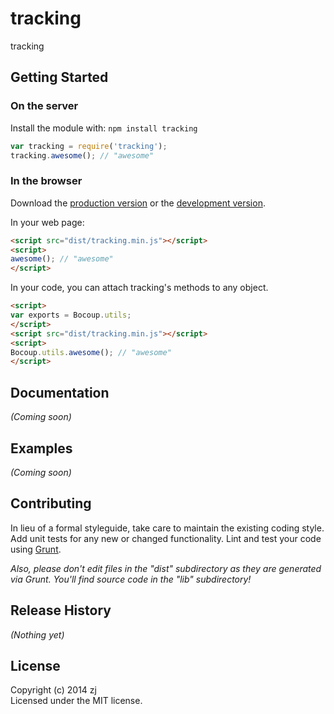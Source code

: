# tracking

tracking

## Getting Started
### On the server
Install the module with: `npm install tracking`

```javascript
var tracking = require('tracking');
tracking.awesome(); // "awesome"
```

### In the browser
Download the [production version][min] or the [development version][max].

[min]: https://raw.github.com/jianzhan/Client/master/dist/tracking.min.js
[max]: https://raw.github.com/jianzhan/Client/master/dist/tracking.js

In your web page:

```html
<script src="dist/tracking.min.js"></script>
<script>
awesome(); // "awesome"
</script>
```

In your code, you can attach tracking's methods to any object.

```html
<script>
var exports = Bocoup.utils;
</script>
<script src="dist/tracking.min.js"></script>
<script>
Bocoup.utils.awesome(); // "awesome"
</script>
```

## Documentation
_(Coming soon)_

## Examples
_(Coming soon)_

## Contributing
In lieu of a formal styleguide, take care to maintain the existing coding style. Add unit tests for any new or changed functionality. Lint and test your code using [Grunt](http://gruntjs.com/).

_Also, please don't edit files in the "dist" subdirectory as they are generated via Grunt. You'll find source code in the "lib" subdirectory!_

## Release History
_(Nothing yet)_

## License
Copyright (c) 2014 zj  
Licensed under the MIT license.